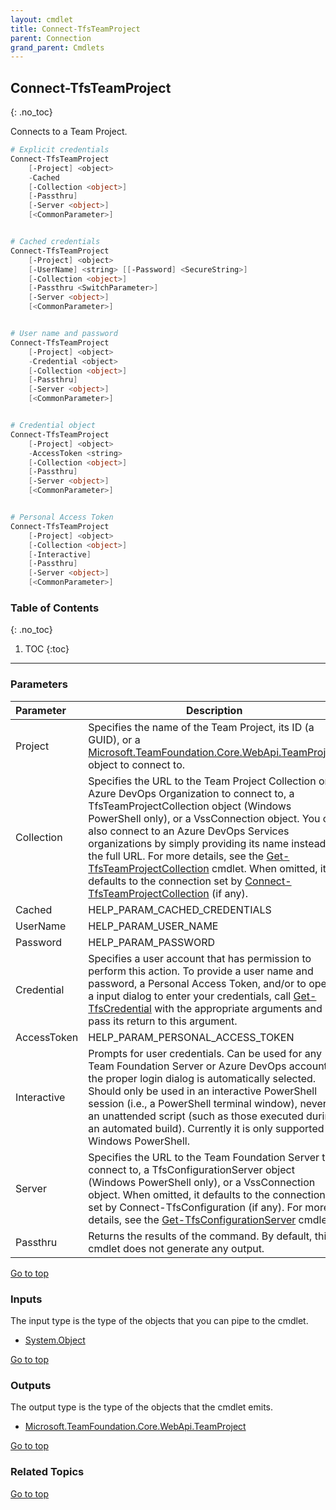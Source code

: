 ```yaml
---
layout: cmdlet
title: Connect-TfsTeamProject
parent: Connection
grand_parent: Cmdlets
---
```

## Connect-TfsTeamProject
{: .no_toc}

Connects to a Team Project.

```powershell
# Explicit credentials
Connect-TfsTeamProject
    [-Project] <object>
    -Cached
    [-Collection <object>]
    [-Passthru]
    [-Server <object>]
    [<CommonParameter>]


# Cached credentials
Connect-TfsTeamProject
    [-Project] <object>
    [-UserName] <string> [[-Password] <SecureString>]
    [-Collection <object>]
    [-Passthru <SwitchParameter>]
    [-Server <object>]
    [<CommonParameter>]


# User name and password
Connect-TfsTeamProject
    [-Project] <object>
    -Credential <object>
    [-Collection <object>]
    [-Passthru]
    [-Server <object>]
    [<CommonParameter>]


# Credential object
Connect-TfsTeamProject
    [-Project] <object>
    -AccessToken <string>
    [-Collection <object>]
    [-Passthru]
    [-Server <object>]
    [<CommonParameter>]


# Personal Access Token
Connect-TfsTeamProject
    [-Project] <object>
    [-Collection <object>]
    [-Interactive]
    [-Passthru]
    [-Server <object>]
    [<CommonParameter>]

```

### Table of Contents
{: .no_toc}

1. TOC
{:toc}

-----
### Parameters

| Parameter | Description |
|:----------|-------------|
 | Project | Specifies the name of the Team Project, its ID (a GUID), or a [Microsoft.TeamFoundation.Core.WebApi.TeamProject](https://docs.microsoft.com/en-us/dotnet/api/Microsoft.TeamFoundation.Core.WebApi.TeamProject) object to connect to. |
 | Collection | Specifies the URL to the Team Project Collection or Azure DevOps Organization to connect to, a TfsTeamProjectCollection object (Windows PowerShell only), or a VssConnection object. You can also connect to an Azure DevOps Services organizations by simply providing its name instead of the full URL. For more details, see the [Get-TfsTeamProjectCollection](/Cmdlets/TeamProjectCollection/Get-TfsTeamProjectCollection) cmdlet. When omitted, it defaults to the connection set by [Connect-TfsTeamProjectCollection](/Cmdlets/Connection/Connect-TfsTeamProjectCollection) (if any). |
 | Cached | HELP_PARAM_CACHED_CREDENTIALS |
 | UserName | HELP_PARAM_USER_NAME |
 | Password | HELP_PARAM_PASSWORD |
 | Credential | Specifies a user account that has permission to perform this action. To provide a user name and password, a Personal Access Token, and/or to open a input dialog to enter your credentials, call [Get-TfsCredential](/Cmdlets/Connection/Get-TfsCredential) with the appropriate arguments and pass its return to this argument. |
 | AccessToken | HELP_PARAM_PERSONAL_ACCESS_TOKEN |
 | Interactive | Prompts for user credentials. Can be used for any Team Foundation Server or Azure DevOps account - the proper login dialog is automatically selected. Should only be used in an interactive PowerShell session (i.e., a PowerShell terminal window), never in an unattended script (such as those executed during an automated build). Currently it is only supported in Windows PowerShell. |
 | Server | Specifies the URL to the Team Foundation Server to connect to, a TfsConfigurationServer object (Windows PowerShell only), or a VssConnection object. When omitted, it defaults to the connection set by Connect-TfsConfiguration (if any). For more details, see the [Get-TfsConfigurationServer](/Cmdlets/ConfigServer/Get-TfsConfigurationServer) cmdlet. |
 | Passthru | Returns the results of the command. By default, this cmdlet does not generate any output. |
 
[Go to top](#connect-tfsteamproject)

### Inputs

The input type is the type of the objects that you can pipe to the cmdlet.

* [System.Object](https://docs.microsoft.com/en-us/dotnet/api/System.Object)

[Go to top](#connect-tfsteamproject)

### Outputs

The output type is the type of the objects that the cmdlet emits.

* [Microsoft.TeamFoundation.Core.WebApi.TeamProject](https://docs.microsoft.com/en-us/dotnet/api/Microsoft.TeamFoundation.Core.WebApi.TeamProject)

[Go to top](#connect-tfsteamproject)

### Related Topics



[Go to top](#connect-tfsteamproject)

